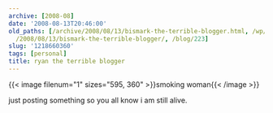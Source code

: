 ```yaml
---
archive: [2008-08]
date: '2008-08-13T20:46:00'
old_paths: [/archive/2008/08/13/bismark-the-terrible-blogger.html, /wp/2008/08/13/bismark-the-terrible-blogger/,
  /2008/08/13/bismark-the-terrible-blogger/, /blog/223]
slug: '1218660360'
tags: [personal]
title: ryan the terrible blogger
---
```


{{< image filenum="1" sizes="595, 360" >}}smoking woman{{< /image >}}

just posting something so you all know i am still alive.


